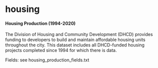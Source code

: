 # housing

#### Housing Production (1994-2020)
The Division of Housing and Community Development (DHCD) provides funding to developers to build and maintain affordable housing units throughout the city. This dataset includes all DHCD-funded housing projects completed since 1994 for which there is data.

Fields: see housing_production_fields.txt